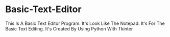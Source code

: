 # Basic-Text-Editor
This Is A Basic Text Editor Program. It's Look Like The Notepad. It's For The Basic Text Editing. It's Created By Using Python With Tkinter
